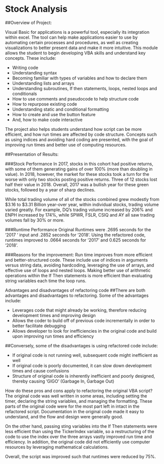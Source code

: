 # Stock Analysis
##Overview of Project: 

Visual Basic for applications is a powerful tool, especially its integration within excel. The tool can help make applications easier to use by automating certain processes and procedures, as well as creating visualizations to better present data and make it more intuitive. This module allows the student to begin developing VBA skills and understand key concepts. These include:

-	Writing code
-	Understanding syntax
-	Becoming familiar with types of variables and how to declare them
-	Understanding lists and arrays
-	Understanding subroutines, If then statements, loops, nested loops and conditionals
-	How to use comments and pseudocode to help structure code
-	How to repurpose existing code
-	Understanding static and conditional formatting
-	How to create and use the button feature
-	And, how to make code interactive

The project also helps students understand how script can be more efficient, and how run times are affected by code structure. Concepts such as using indices and avoiding hard coding are presented, with the goal of improving run times and better use of computing resources.

##Presentation of Results:

###Stock Performance 
In 2017,  stocks in this cohort had positive returns, with some of them generating gains of over 100% (more than doubling in value). In 2018, however, the market for these stocks took a turn for the worse with only two stocks posting positive returns. Three of 12 stocks lost half their value in 2018. Overall, 2017 was a bullish year for these green stocks, followed by a year of sharp declines.

While total trading volume of all of the stocks combined grew modestly from $3.16 to $3.31 Billion year-over year, within individual stocks, trading volume varied greatly. For example, DQ’s trading volume increased by 206% and ENPH increased by 174%, while SPWR, FSLR, CSIQ and AY all saw trading volumes fall by 30% or more. 


###Runtime Performance
Original Runtimes were .2695 seconds for the ‘2017 ‘ input and .2852 seconds for ‘2018’. Using the refactored code, runtimes improved to .0664 seconds for ‘2017’ and 0.625 seconds for ‘2018’.

###Reasons for the improvement:
Run time improves from more efficient and better-structured code. These include use of indices in arguments versus string data, avoiding hardcoding, leveraging the use of arrays, and effective use of loops and nested loops. Making better use of arithmetic operations within the If Then statements is more efficient than evaluating string variables each time the loop runs.  

Advantages and disadvantages of refactoring code
##There are both advantages and disadvantages to refactoring. Some of the advantages include:
-	Leverages code that might already be working, therefore reducing development times and improving design
-	Allows the coder to build off of previous code incrementally in order to better facilitate debugging
-	Allows developer to look for inefficiencies in the original code and build upon improving run times and efficiency

##Conversely, some of the disadvantages is using refactored code include:
-	If original code is not running well, subsequent code might inefficient as well
-	If original code is poorly documented, it can slow down development times and cause confusions
-	Structure of original code is inherently inefficient and poorly designed, thereby causing ‘GIGO’ (Garbage In, Garbage Out)

How do these pros and cons apply to refactoring the original VBA script?
The original code was well written in some areas, including setting the timer, declaring the string variables, and managing the formatting. These parts of the original code were for the most part left in intact in the refactored script. Documentation in the original code  made it easy to understand, and the flow and design were generally good. 

On the other hand, passing sting variables into the If Then statements were less efficient than using the TickerIndex variable, so a restructuring of the code to use the index over the three arrays vastly improved run time and efficiency. In addition, the original code did not efficiently use computer resources by leveraging mathematical calculations. 

Overall, the script was improved such that runtimes were reduced by 75%. 
